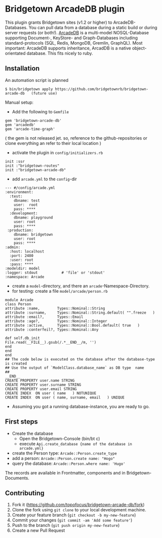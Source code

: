 # Bridgetown ArcadeDB plugin

This plugin grants Bridgetown sites (v1.2 or higher) to ArcadeDB-Databases. You can pull data from a database during a static build or during server requests (or both!). [ArcadeDB](https://arcadedb.com/) is a multi-model NOSQL-Database supporting Document-, KeyStore- 
and  Graph-Databases including standard-protocols (SQL, Redis, MongoDB, Gremlin, GraphQL). Most important: ArcadeDB supports inheritance,
ArcadDB is a native object-orientated database. This fits nicely to ruby. 

## Installation

An automation script is planned

```shell
$ bin/bridgetown apply https://github.com/bridgetownrb/bridgetown-arcade-db   (future use)
```

Manual setup:

* Add the following to `Gemfile` 
```
gem 'bridgetown-arcade-db'
gem 'arcadedb'
gem 'arcade-time-graph'
```
( the gem is not released jet. so, reference to the github-repositories or clone everything an refer to their local location ) 
* activate the plugin in `config/initializers.rb`
```
init :ssr
init :"bridgetown-routes"
init :"bridgetown-arcade-db"
```

* add `arcade.yml` to the `config`-dir
```
--- #/config/arcade.yml
:environment:
  :test:
    dbname: test
    user:  root
    pass: ****
  :development:
    dbname: playground
    user: root
    pass: ****      
 :production:
    dbname: bridgetown
    user: root
    pass: ****      
:admin:
  :host: localhost
  :port: 2480
  :user: root
  :pass: ****
:modeldir: model
:logger: stdout           # 'file' or 'stdout'
:namespace: Arcade
```

* create a `model`-directory, and there an `arcade`-Namespace-Directory.
* for testing: create a file `model/arcade/person.rb`
```
module Arcade
class Person
attribute :name,        Types::Nominal::String
attribute :surname,     Types::Nominal::String.default( "".freeze   )
attribute :email?,      Types::Email
attribute :age?,        Types::Nominal::Integer
attribute :active,      Types::Nominal::Bool.default( true   )
attribute :conterfeil?, Types::Nominal::Any

def self.db_init
File.read(__FILE__).gsub(/.*__END__/m, '')
end
end
end
## The code below is executed on the database after the database-type is created
## Use the output of `ModelClass.database_name` as DB type  name
##
__END__
CREATE PROPERTY user.name STRING
CREATE PROPERTY user.surname STRING
CREATE PROPERTY user.email STRING
CREATE INDEX  ON user ( name   ) NOTUNIQUE
CREATE INDEX  ON user ( name, surname, email   ) UNIQUE
```

* Assuming you got a running database-instance, you are ready to go.

## First steps

* Create the database 
  * Open the Bridgetown-Console (bin/bt c)
  * execute `Api.create_database {name of the database in arcade.yml}`
* create the  Person type: `Arcade::Person.create_type`
* add a person: `Arcade::Person.create name: "Hogo"`
* query the database: `Arcade::Person.where name: 'Hugo'`

The records are available in Frontmatter, components and in Bridgetown-Documents. 


## Contributing

1. Fork it (https://github.com/topofocus/bridgetown-arcade-db/fork)
2. Clone the fork using `git clone` to your local development machine.
3. Create your feature branch (`git checkout -b my-new-feature`)
4. Commit your changes (`git commit -am 'Add some feature'`)
5. Push to the branch (`git push origin my-new-feature`)
6. Create a new Pull Request
